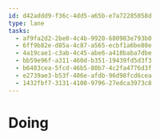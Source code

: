 ```yaml
---
id: d42addd9-f36c-4dd5-a65b-e7a72285058d
type: lane
tasks:
  - af9fa2d2-2be0-4c4b-9920-680983e793b0
  - 6ff9b82e-d85a-4c87-a565-ecbf1a6be80e
  - 4a19cae1-c3ab-4c45-abe6-a418baba7dbe
  - bb59e96f-a311-460d-b351-19439fd5d3f3
  - b6483cea-5fcd-46b5-80b7-4c2fa4776d3f
  - e2739ae3-b53f-406e-afdb-96d98fcd6cea
  - 1432fbf7-3131-4100-9796-27edca3973c8
---
```


# Doing
